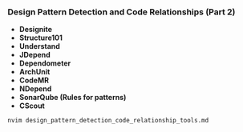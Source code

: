 ### **Design Pattern Detection and Code Relationships** (Part 2)

- **Designite**
- **Structure101**
- **Understand**
- **JDepend**
- **Dependometer**
- **ArchUnit**
- **CodeMR**
- **NDepend**
- **SonarQube (Rules for patterns)**
- **CScout**

```bash
nvim design_pattern_detection_code_relationship_tools.md
```
